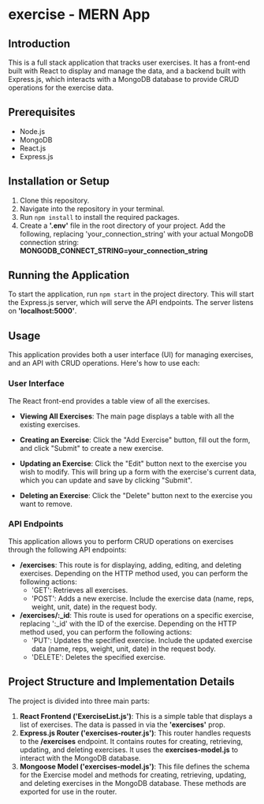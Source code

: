 # exercise - MERN App

## Introduction
This is a full stack application that tracks user exercises. It has a front-end built with React to display and manage the data, and a backend built with Express.js, which interacts with a MongoDB database to provide CRUD operations for the exercise data.

## Prerequisites
- Node.js
- MongoDB
- React.js
- Express.js

## Installation or Setup
1. Clone this repository.
2. Navigate into the repository in your terminal.
3. Run `npm install` to install the required packages.
4. Create a **'.env'** file in the root directory of your project. Add the following, replacing 'your_connection_string' with your actual MongoDB connection string: **MONGODB_CONNECT_STRING=your_connection_string**

## Running the Application
To start the application, run `npm start` in the project directory. This will start the Express.js server, which will serve the API endpoints. The server listens on **'localhost:5000'**.

## Usage

This application provides both a user interface (UI) for managing exercises, and an API with CRUD operations. Here's how to use each:

### User Interface

The React front-end provides a table view of all the exercises. 

- **Viewing All Exercises**: The main page displays a table with all the existing exercises.

- **Creating an Exercise**: Click the "Add Exercise" button, fill out the form, and click "Submit" to create a new exercise.

- **Updating an Exercise**: Click the "Edit" button next to the exercise you wish to modify. This will bring up a form with the exercise's current data, which you can update and save by clicking "Submit".

- **Deleting an Exercise**: Click the "Delete" button next to the exercise you want to remove.

### API Endpoints

This application allows you to perform CRUD operations on exercises through the following API endpoints:

- **/exercises**: This route is for displaying, adding, editing, and deleting exercises. Depending on the HTTP method used, you can perform the following actions:
  - 'GET': Retrieves all exercises.
  - 'POST': Adds a new exercise. Include the exercise data (name, reps, weight, unit, date) in the request body.
- **/exercises/:_id**: This route is used for operations on a specific exercise, replacing ':_id' with the ID of the exercise. Depending on the HTTP method used, you can perform the following actions:
  - 'PUT': Updates the specified exercise. Include the updated exercise data (name, reps, weight, unit, date) in the request body.
  - 'DELETE': Deletes the specified exercise.



## Project Structure and Implementation Details
The project is divided into three main parts:

1. **React Frontend ('ExerciseList.js')**: This is a simple table that displays a list of exercises. The data is passed in via the **'exercises'** prop.
2. **Express.js Router ('exercises-router.js')**: This router handles requests to the **/exercises** endpoint. It contains routes for creating, retrieving, updating, and deleting exercises. It uses the **exercises-model.js** to interact with the MongoDB database.
3. **Mongoose Model ('exercises-model.js')**: This file defines the schema for the Exercise model and methods for creating, retrieving, updating, and deleting exercises in the MongoDB database. These methods are exported for use in the router.

